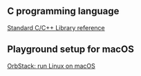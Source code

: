 ## C programming language 

[Standard C/C++ Library reference](https://cplusplus.com/reference/)




##  Playground setup for macOS

[OrbStack: run Linux on macOS](https://orbstack.dev)


